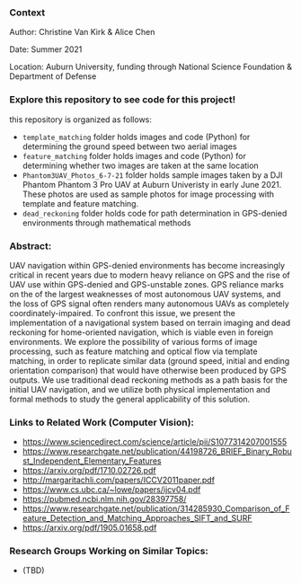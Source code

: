 ### Context

Author: Christine Van Kirk & Alice Chen

Date: Summer 2021

Location: Auburn University, funding through National Science Foundation & Department of Defense


### Explore this repository to see code for this project!

this repository is organized as follows:
 - `template_matching` folder holds images and code (Python) for determining the ground speed between two aerial images
 - `feature_matching` folder holds images and code (Python) for determining whether two images are taken at the same location
 - `Phantom3UAV_Photos_6-7-21` folder holds sample images taken by a DJI Phantom Phantom 3 Pro UAV at Auburn Univeristy in early June 2021. These photos are used as sample photos for image processing with template and feature matching.
 - `dead_reckoning` folder holds code for path determination in GPS-denied environments through mathematical methods


### Abstract:
UAV navigation within GPS-denied environments has become increasingly critical in recent years due to modern heavy reliance on GPS and the rise of UAV use within GPS-denied and GPS-unstable zones. GPS reliance marks on the of the largest weaknesses of most autonomous UAV systems, and the loss of GPS signal often renders many autonomous UAVs as completely coordinately-impaired. To confront this issue, we present the implementation of a navigational system based on terrain imaging and dead reckoning for home-oriented navigation, which is viable even in foreign environments. We explore the possibility of various forms of image processing, such as feature matching and optical flow via template matching, in order to replicate similar data (ground speed, initial and ending orientation comparison) that would have otherwise been produced by GPS outputs. We use traditional dead reckoning methods as a path basis for the initial UAV navigation, and we utilize both physical implementation and formal methods to study the general applicability of this solution.

### Links to Related Work (Computer Vision):
 - https://www.sciencedirect.com/science/article/pii/S1077314207001555
 - https://www.researchgate.net/publication/44198726_BRIEF_Binary_Robust_Independent_Elementary_Features
 - https://arxiv.org/pdf/1710.02726.pdf
 - http://margaritachli.com/papers/ICCV2011paper.pdf
 - https://www.cs.ubc.ca/~lowe/papers/ijcv04.pdf
 - https://pubmed.ncbi.nlm.nih.gov/28397758/
 - https://www.researchgate.net/publication/314285930_Comparison_of_Feature_Detection_and_Matching_Approaches_SIFT_and_SURF
 - https://arxiv.org/pdf/1905.01658.pdf


### Research Groups Working on Similar Topics:
 - (TBD)

